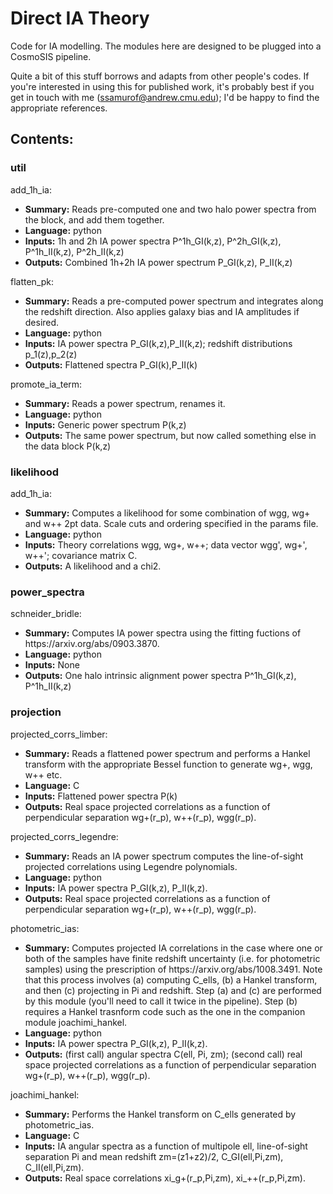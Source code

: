 # Direct IA Theory
Code for IA modelling. The modules here are designed to be plugged into a CosmoSIS pipeline.

Quite a bit of this stuff borrows and adapts from other people's codes. If you're interested in using this for published work, it's probably best if you get in touch with me (ssamurof@andrew.cmu.edu); I'd be happy to find the appropriate references.


## Contents:

### util

add_1h_ia:
<ul>
    <li><strong>Summary:</strong> Reads pre-computed one and two halo power spectra from the block, and add them together.</li>
    <li><strong>Language:</strong> python</li>
    <li><strong>Inputs:</strong> 1h and 2h IA power spectra P^1h_GI(k,z), P^2h_GI(k,z), P^1h_II(k,z), P^2h_II(k,z)</li>
    <li><strong>Outputs:</strong> Combined 1h+2h IA power spectrum P_GI(k,z), P_II(k,z)</li>

</ul>


flatten_pk:
<ul>
    <li><strong>Summary:</strong> Reads a pre-computed power spectrum and integrates along the redshift direction. Also applies galaxy bias and IA amplitudes if desired.</li>
    <li><strong>Language:</strong> python</li>
    <li><strong>Inputs:</strong> IA power spectra P_GI(k,z),P_II(k,z); redshift distributions p_1(z),p_2(z)</li>
    <li><strong>Outputs:</strong> Flattened spectra P_GI(k),P_II(k)</li>
</ul>

promote_ia_term:
<ul>
    <li><strong>Summary:</strong> Reads a power spectrum, renames it.</li>
    <li><strong>Language:</strong> python</li>
    <li><strong>Inputs:</strong> Generic power spectrum P(k,z)</li>
    <li><strong>Outputs:</strong> The same power spectrum, but now called something else in the data block P(k,z)</li>
</ul>


### likelihood

add_1h_ia:
<ul>
    <li><strong>Summary:</strong> Computes a likelihood for some combination of wgg, wg+ and w++ 2pt data. Scale cuts and ordering specified in the params file.</li>
    <li><strong>Language:</strong> python</li>
    <li><strong>Inputs:</strong> Theory correlations wgg, wg+, w++; data vector wgg', wg+', w++'; covariance matrix C.</li>
    <li><strong>Outputs:</strong> A likelihood and a chi2.</li>
</ul>


### power_spectra

schneider_bridle:
<ul>
    <li><strong>Summary:</strong> Computes IA power spectra using the fitting fuctions of https://arxiv.org/abs/0903.3870.</li>
    <li><strong>Language:</strong> python</li>
    <li><strong>Inputs:</strong> None</li>
    <li><strong>Outputs:</strong> One halo intrinsic alignment power spectra P^1h_GI(k,z), P^1h_II(k,z) </li>
</ul>

### projection

projected_corrs_limber:
<ul>
    <li><strong>Summary:</strong> Reads a flattened power spectrum and performs a Hankel transform with the appropriate Bessel function to generate wg+, wgg, w++ etc.</li>
    <li><strong>Language:</strong> C </li>
    <li><strong>Inputs:</strong> Flattened power spectra P(k)</li>
    <li><strong>Outputs:</strong> Real space projected correlations as a function of perpendicular separation wg+(r_p), w++(r_p), wgg(r_p).</li>
</ul>

projected_corrs_legendre:
<ul>
    <li><strong>Summary:</strong> Reads an IA power spectrum computes the line-of-sight projected correlations using Legendre polynomials.</li>
    <li><strong>Language:</strong> python </li>
    <li><strong>Inputs:</strong> IA power spectra P_GI(k,z), P_II(k,z).</li>
    <li><strong>Outputs:</strong> Real space projected correlations as a function of perpendicular separation wg+(r_p), w++(r_p), wgg(r_p).</li>
</ul>

photometric_ias:
<ul>
    <li><strong>Summary:</strong> Computes projected IA correlations in the case where one or both of the samples have finite redshift uncertainty (i.e. for photometric samples) using the prescription of https://arxiv.org/abs/1008.3491. Note that this process involves (a) computing C_ells, (b) a Hankel transform, and then (c) projecting in Pi and redshift. Step (a) and (c) are performed by this module (you'll need to call it twice in the pipeline). Step (b) requires a Hankel trasnform code such as the one in the companion module joachimi_hankel.</li>
    <li><strong>Language:</strong> python </li>
    <li><strong>Inputs:</strong> IA power spectra P_GI(k,z), P_II(k,z).</li>
    <li><strong>Outputs:</strong> (first call) angular spectra C(ell, Pi, zm); (second call) real space projected correlations as a function of perpendicular separation wg+(r_p), w++(r_p), wgg(r_p).</li>
</ul>

joachimi_hankel:
<ul>
    <li><strong>Summary:</strong> Performs the Hankel transform on C_ells generated by photometric_ias.</li>
    <li><strong>Language:</strong> C </li>
    <li><strong>Inputs:</strong> IA angular spectra as a function of multipole ell, line-of-sight separation Pi and mean redshift zm=(z1+z2)/2, C_GI(ell,Pi,zm), C_II(ell,Pi,zm).</li>
    <li><strong>Outputs:</strong> Real space correlations xi_g+(r_p,Pi,zm), xi_++(r_p,Pi,zm).</li>
</ul>
